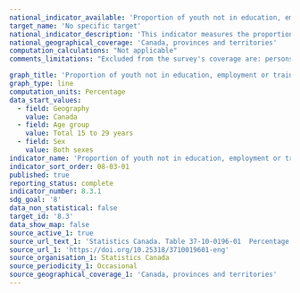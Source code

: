 ```yaml
---
national_indicator_available: 'Proportion of youth not in education, employment or training'
target_name: 'No specific target'
national_indicator_description: 'This indicator measures the proportion of youth not in education, employment or training.'
national_geographical_coverage: 'Canada, provinces and territories' 
computation_calculations: "Not applicable"
comments_limitations: "Excluded from the survey's coverage are: persons living on reserves and other Aboriginal settlements in the provinces; the institutionalized population, and households in extremely remote areas with very low population density."

graph_title: 'Proportion of youth not in education, employment or training (NEET)'
graph_type: line
computation_units: Percentage
data_start_values:
  - field: Geography
    value: Canada
  - field: Age group
    value: Total 15 to 29 years
  - field: Sex
    value: Both sexes
indicator_name: 'Proportion of youth not in education, employment or training'
indicator_sort_order: 08-03-01
published: true
reporting_status: complete
indicator_number: 8.3.1
sdg_goal: '8'
data_non_statistical: false
target_id: '8.3'
data_show_map: false
source_active_1: true
source_url_text_1: 'Statistics Canada. Table 37-10-0196-01  Percentage of 15-to 29-year-olds in education and not in education by labour force status, highest level of education attained, age group and sex'
source_url_1: 'https://doi.org/10.25318/3710019601-eng'
source_organisation_1: Statistics Canada
source_periodicity_1: Occasional
source_geographical_coverage_1: 'Canada, provinces and territories'
---
```

